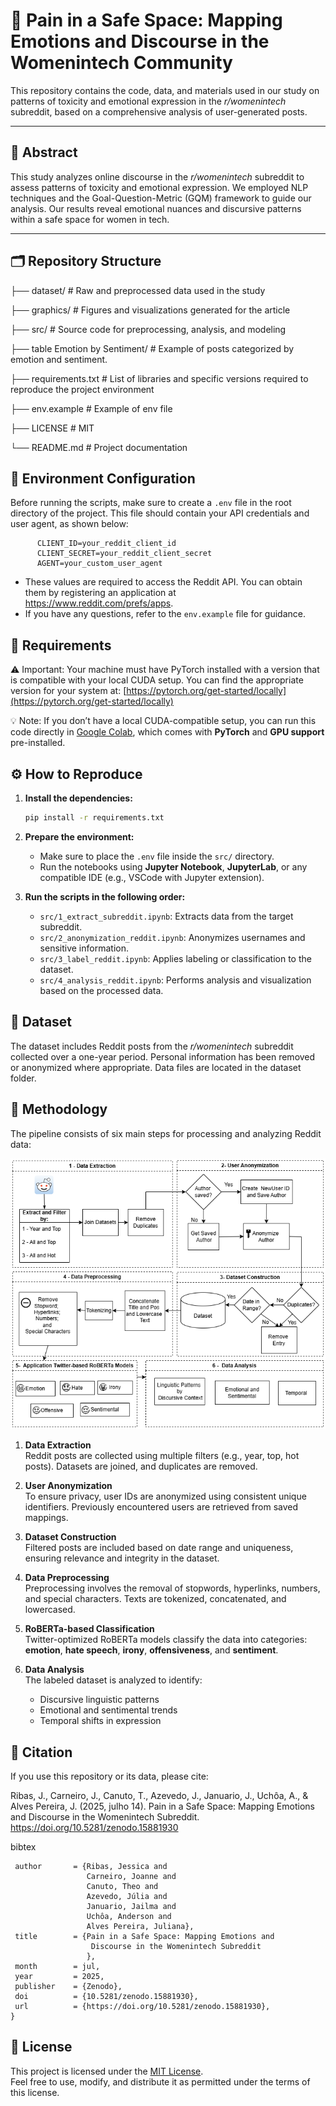 # 💬 **Pain in a Safe Space: Mapping Emotions and Discourse in the Womenintech Community**

This repository contains the code, data, and materials used in our study on patterns of toxicity and emotional expression in the *r/womenintech* subreddit, based on a comprehensive analysis of user-generated posts.

---

## 📄 Abstract

This study analyzes online discourse in the *r/womenintech* subreddit to assess patterns of toxicity and emotional expression. We employed NLP techniques and the Goal-Question-Metric (GQM) framework to guide our analysis. Our results reveal emotional nuances and discursive patterns within a safe space for women in tech.

---

## 🗂️ Repository Structure
├── dataset/ # Raw and preprocessed data used in the study

├── graphics/ # Figures and visualizations generated for the article

├── src/ # Source code for preprocessing, analysis, and modeling

├── table Emotion by Sentiment/ # Example of posts categorized by emotion and sentiment.

├── requirements.txt # List of libraries and specific versions required to reproduce the project environment

├── env.example # Example of env file

├── LICENSE # MIT

└── README.md # Project documentation

## 🔐 Environment Configuration

Before running the scripts, make sure to create a `.env` file in the root directory of the project. This file should contain your API credentials and user agent, as shown below:

  ```env
        CLIENT_ID=your_reddit_client_id
        CLIENT_SECRET=your_reddit_client_secret
        AGENT=your_custom_user_agent
````
 * These values are required to access the Reddit API. You can obtain them by registering an application at https://www.reddit.com/prefs/apps.
 * If you have any questions, refer to the `env.example` file for guidance.


## 🧩 Requirements


⚠️ Important: Your machine must have PyTorch installed with a version that is compatible with your local CUDA setup.
You can find the appropriate version for your system at: [https://pytorch.org/get-started/locally](https://pytorch.org/get-started/locally)

💡 Note: If you don’t have a local CUDA-compatible setup, you can run this code directly in [Google Colab](https://colab.research.google.com/), which comes with **PyTorch** and **GPU support** pre-installed.


## ⚙️ How to Reproduce

1. **Install the dependencies:**

   ```bash
   pip install -r requirements.txt
   ```

2. **Prepare the environment:**

   - Make sure to place the `.env` file inside the `src/` directory.  
   - Run the notebooks using **Jupyter Notebook**, **JupyterLab**, or any compatible IDE (e.g., VSCode with Jupyter extension).

3. **Run the scripts in the following order:**

   - `src/1_extract_subreddit.ipynb`: Extracts data from the target subreddit.
   - `src/2_anonymization_reddit.ipynb`: Anonymizes usernames and sensitive information.
   - `src/3_label_reddit.ipynb`: Applies labeling or classification to the dataset.
   - `src/4_analysis_reddit.ipynb`: Performs analysis and visualization based on the processed data.

##  💾 Dataset
The dataset includes Reddit posts from the *r/womenintech* subreddit collected over a one-year period. Personal information has been removed or anonymized where appropriate. Data files are located in the dataset folder.


## 🧪 Methodology

The pipeline consists of six main steps for processing and analyzing Reddit data:

![Fig.1: Overview of the study phases.](graphics/metologiaOK_v5.png)

1. **Data Extraction**  
   Reddit posts are collected using multiple filters (e.g., year, top, hot posts). Datasets are joined, and duplicates are removed.

2. **User Anonymization**  
   To ensure privacy, user IDs are anonymized using consistent unique identifiers. Previously encountered users are retrieved from saved mappings.

3. **Dataset Construction**  
   Filtered posts are included based on date range and uniqueness, ensuring relevance and integrity in the dataset.

4. **Data Preprocessing**  
   Preprocessing involves the removal of stopwords, hyperlinks, numbers, and special characters. Texts are tokenized, concatenated, and lowercased.

5. **RoBERTa-based Classification**  
   Twitter-optimized RoBERTa models classify the data into categories: **emotion**, **hate speech**, **irony**, **offensiveness**, and **sentiment**.

6. **Data Analysis**  
   The labeled dataset is analyzed to identify:
   - Discursive linguistic patterns  
   - Emotional and sentimental trends  
   - Temporal shifts in expression

  ## 📄 Citation

  If you use this repository or its data, please cite:

 Ribas, J., Carneiro, J., Canuto, T., Azevedo, J., Januario, J., Uchôa, A., & Alves Pereira, J. (2025, julho 14). Pain in a Safe Space: Mapping Emotions and Discourse in the     Womenintech Subreddit. https://doi.org/10.5281/zenodo.15881930

 bibtex
 ```@misc{ribas2025Discourse,
  author       = {Ribas, Jessica and
                  Carneiro, Joanne and
                  Canuto, Theo and
                  Azevedo, Júlia and
                  Januario, Jailma and
                  Uchôa, Anderson and
                  Alves Pereira, Juliana},
  title        = {Pain in a Safe Space: Mapping Emotions and
                   Discourse in the Womenintech Subreddit
                  },
  month        = jul,
  year         = 2025,
  publisher    = {Zenodo},
  doi          = {10.5281/zenodo.15881930},
  url          = {https://doi.org/10.5281/zenodo.15881930},
}
```
  

  ## 📝 License

This project is licensed under the [MIT License](https://opensource.org/licenses/MIT).  
Feel free to use, modify, and distribute it as permitted under the terms of this license.
